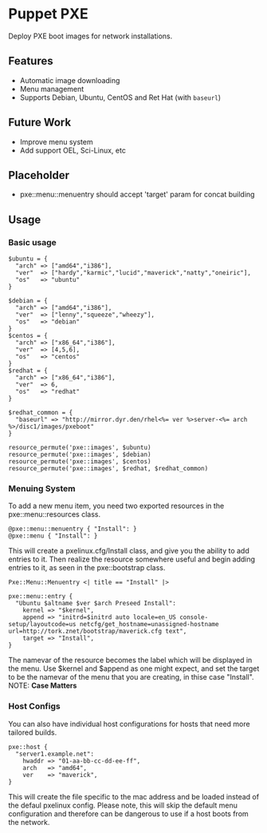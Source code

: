 Puppet PXE
==========
Deploy PXE boot images for network installations.

Features
--------
  * Automatic image downloading
  * Menu management
  * Supports Debian, Ubuntu, CentOS and Ret Hat (with `baseurl`)

Future Work
-----------
  * Improve menu system
  * Add support OEL, Sci-Linux, etc

Placeholder
-----------
  * pxe::menu::menuentry should accept 'target' param for concat building

Usage
-----
### Basic usage

    $ubuntu = {
      "arch" => ["amd64","i386"],
      "ver"  => ["hardy","karmic","lucid","maverick","natty","oneiric"],
      "os"   => "ubuntu"
    }

    $debian = {
      "arch" => ["amd64","i386"],
      "ver"  => ["lenny","squeeze","wheezy"],
      "os"   => "debian"
    }
    $centos = {
      "arch" => ["x86_64","i386"],
      "ver"  => [4,5,6],
      "os"   => "centos"
    }
    $redhat = {
      "arch" => ["x86_64","i386"],
      "ver"  => 6,
      "os"   => "redhat"
    }

    $redhat_common = {
      "baseurl" => "http://mirror.dyr.den/rhel<%= ver %>server-<%= arch %>/disc1/images/pxeboot"
    }

    resource_permute('pxe::images', $ubuntu)
    resource_permute('pxe::images', $debian)
    resource_permute('pxe::images', $centos)
    resource_permute('pxe::images', $redhat, $redhat_common)


### Menuing System

To add a new menu item, you need two exported resources in the pxe::menu::resources class.

    @pxe::menu::menuentry { "Install": }
    @pxe::menu { "Install": }

This will create a pxelinux.cfg/Install class, and give you the ability to add entries to it.  Then realize the resource somewhere useful and begin adding entries to it, as seen in the pxe::bootstrap class.

    Pxe::Menu::Menuentry <| title == "Install" |>

    pxe::menu::entry { 
      "Ubuntu $altname $ver $arch Preseed Install":
        kernel => "$kernel",
        append => "initrd=$initrd auto locale=en_US console-setup/layoutcode=us netcfg/get_hostname=unassigned-hostname url=http://tork.znet/bootstrap/maverick.cfg text",
        target => "Install",
    }

The namevar of the resource becomes the label which will be displayed in the menu.  Use $kernel and $append as one might expect, and set the target to be the namevar of the menu that you are creating, in thise case "Install".  NOTE: **Case Matters**

### Host Configs
  You can also have individual host configurations for hosts that need more tailored builds.

    pxe::host {
      "server1.example.net":
        hwaddr => "01-aa-bb-cc-dd-ee-ff",
        arch   => "amd64",
        ver    => "maverick",
    }

This will create the file specific to the mac address and be loaded instead of the defaul pxelinux config.  Please note, this will skip the default menu configuration and therefore can be dangerous to use if a host boots from the network.

